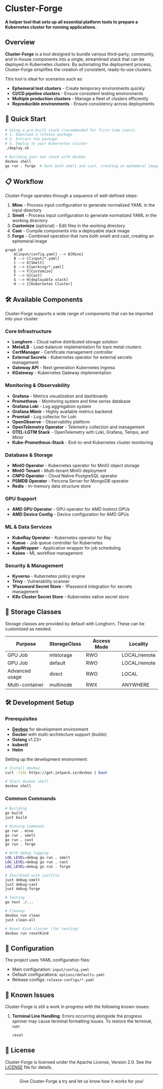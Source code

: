 # Cluster-Forge

**A helper tool that sets up all essential platform tools to prepare a Kubernetes cluster for running applications.**

## Overview

**Cluster-Forge** is a tool designed to bundle various third-party, community, and in-house components into a single, streamlined stack that can be deployed in Kubernetes clusters. By automating the deployment process, Cluster-Forge simplifies the creation of consistent, ready-to-use clusters.

This tool is ideal for scenarios such as:

- **Ephemeral test clusters** - Create temporary environments quickly
- **CI/CD pipeline clusters** - Ensure consistent testing environments
- **Multiple production clusters** - Manage a fleet of clusters efficiently
- **Reproducible environments** - Ensure consistency across deployments

## 🚀 Quick Start

```bash
# Using a pre-built stack (recommended for first-time users)
# 1. Download a release package
# 2. Extract the package
# 3. Deploy to your Kubernetes cluster
./deploy.sh

# Building your own stack with devbox
devbox shell
go run . forge  # Runs both smelt and cast, creating an ephemeral image
```

## 📋 Workflow

Cluster-Forge operates through a sequence of well-defined steps:

1. **Mine** - Process input configuration to generate normalized YAML in the input directory
2. **Smelt** - Process input configuration to generate normalized YAML in the working directory
3. **Customize** (optional) - Edit files in the working directory
4. **Cast** - Compile components into a deployable stack image
5. **Forge** - Combined operation that runs both smelt and cast, creating an ephemeral image

```mermaid
graph LR
    A[input/config.yaml] --> B[Mine]
    B --> C[input/*.yaml]
    C --> D[Smelt]
    D --> E[working/*.yaml]
    E --> F[Customize]
    F --> G[Cast]
    G --> H[deployable stack]
    H --> I[Kubernetes Cluster]
```

## 🛠️ Available Components

Cluster-Forge supports a wide range of components that can be imported into your cluster:

### Core Infrastructure
- **Longhorn** - Cloud native distributed storage solution
- **MetalLB** - Load-balancer implementation for bare metal clusters
- **CertManager** - Certificate management controller
- **External Secrets** - Kubernetes operator for external secrets management
- **Gateway API** - Next generation Kubernetes Ingress
- **KGateway** - Kubernetes Gateway implementation

### Monitoring & Observability
- **Grafana** - Metrics visualization and dashboards
- **Prometheus** - Monitoring system and time series database
- **Grafana Loki** - Log aggregation system
- **Grafana Mimir** - Highly available metrics backend
- **Promtail** - Log collector for Loki
- **OpenObserve** - Observability platform
- **OpenTelemetry Operator** - Telemetry collection and management
- **OTEL-LGTM Stack** - OpenTelemetry with Loki, Grafana, Tempo, and Mimir
- **Kube-Prometheus-Stack** - End-to-end Kubernetes cluster monitoring

### Database & Storage
- **MinIO Operator** - Kubernetes operator for MinIO object storage
- **MinIO Tenant** - Multi-tenant MinIO deployment
- **CNPG Operator** - Cloud Native PostgreSQL operator
- **PSMDB Operator** - Percona Server for MongoDB operator
- **Redis** - In-memory data structure store

### GPU Support
- **AMD GPU Operator** - GPU operator for AMD Instinct GPUs
- **AMD Device Config** - Device configuration for AMD GPUs

### ML & Data Services
- **KubeRay Operator** - Kubernetes operator for Ray
- **Kueue** - Job queue controller for Kubernetes
- **AppWrapper** - Application wrapper for job scheduling
- **Kaiwo** - ML workflow management

### Security & Management
- **Kyverno** - Kubernetes policy engine
- **Trivy** - Vulnerability scanner
- **1Password Secret Store** - 1Password integration for secrets management
- **K8s Cluster Secret Store** - Kubernetes native secret store

## 💾 Storage Classes

Storage classes are provided by default with Longhorn. These can be customized as needed.

| Purpose | StorageClass | Access Mode | Locality |
|---------|--------------|-------------|----------|
| GPU Job | mlstorage | RWO | LOCAL/remote |
| GPU Job | default | RWO | LOCAL/remote |
| Advanced usage | direct | RWO | LOCAL |
| Multi-container | multinode | RWX | ANYWHERE |

## 🛠️ Development Setup

### Prerequisites

- **[Devbox](docs/DEVBOX.md)** for development environment
- **Docker** with multi-architecture support (buildx)
- **Golang** v1.23+
- **kubectl**
- **Helm**

Setting up the development environment:

```bash
# Install devbox
curl -fsSL https://get.jetpack.io/devbox | bash

# Start devbox shell
devbox shell
```

### Common Commands

```bash
# Building
go build
just build

# Running commands
go run . mine
go run . smelt
go run . cast
go run . forge

# With debug logging
LOG_LEVEL=debug go run . smelt
LOG_LEVEL=debug go run . cast
LOG_LEVEL=debug go run . forge

# Shorthand with justfile
just debug-smelt
just debug-cast
just debug-forge

# Testing
go test ./...

# Cleanup
devbox run clean
just clean-all

# Reset Kind cluster (for testing)
devbox run resetKind
```

## 📄 Configuration

The project uses YAML configuration files:

- Main configuration: `input/config.yaml`
- Default configurations: `options/defaults.yaml`
- Release configs: `release-configs/*.yaml`

## 🐞 Known Issues

Cluster-Forge is still a work in progress with the following known issues:

1. **Terminal Line Handling**: Errors occurring alongside the progress spinner may cause terminal formatting issues. To restore the terminal, run:  
   ```sh
   reset
   ```

## 📝 License

Cluster-Forge is licensed under the Apache License, Version 2.0. See the [LICENSE](LICENSE) file for details.

---

<div align="center">
  <p>Give Cluster-Forge a try and let us know how it works for you!</p>
</div>